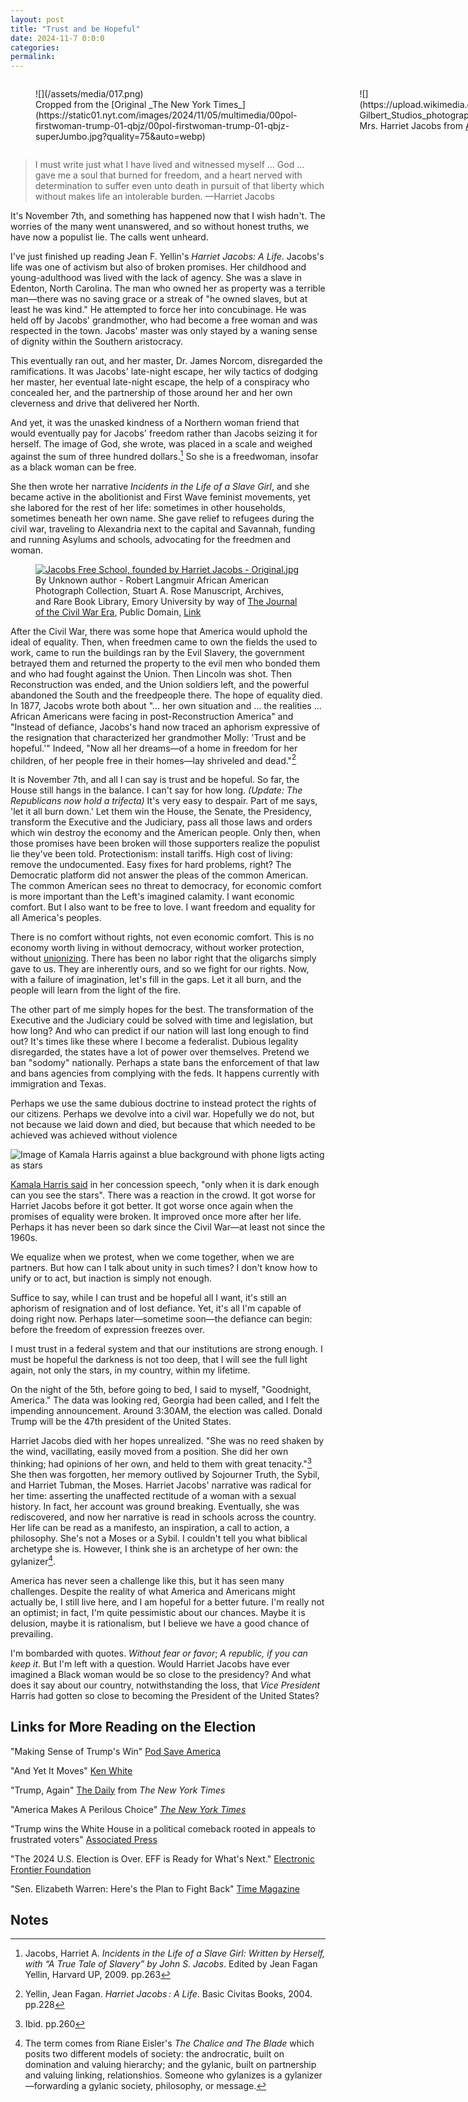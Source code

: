 ```yaml
---
layout: post
title: "Trust and be Hopeful"
date: 2024-11-7 0:0:0
categories:
permalink:
---
```

<div style="display:grid;grid-template-columns:1fr 1fr">
<figure style="padding:0 10px 0 0">
![](/assets/media/017.png)
<figcaption>
Cropped from the [Original _The New York Times_](https://static01.nyt.com/images/2024/11/05/multimedia/00pol-firstwoman-trump-01-qbjz/00pol-firstwoman-trump-01-qbjz-superJumbo.jpg?quality=75&auto=webp)
</figcaption>
</figure>
<figure style="padding:0 0 0 10px">
![](https://upload.wikimedia.org/wikipedia/commons/thumb/e/ee/Gilbert_Studios_photograph_of_Harriet_Jacobs.jpg/800px-Gilbert_Studios_photograph_of_Harriet_Jacobs.jpg)
<figcaption>
Mrs. Harriet Jacobs from <a href="https://en.wikipedia.org/wiki/User:Adam_Cuerden" class="extiw" title="en:User:Adam Cuerden">Adam Cuerden</a> - <a rel="nofollow" class="external text" href="https://www.journalofthecivilwarera.org/2019/07/harriet-jacobs-working-for-freedpeople-in-civil-war-alexandria/harriet-jacobs-portrait-copy/">Journal of the Civil War Era</a>, Public Domain, <a href="https://commons.wikimedia.org/w/index.php?curid=91475514">Link</a>
</figcaption>
</figure>
</div>


> I must write just what I have lived and witnessed myself … God … gave me a soul that burned for freedom, and a heart nerved with determination to suffer even unto death in pursuit of that liberty which without makes life an intolerable burden. —Harriet Jacobs

It's November 7th, and something has happened now that I wish hadn't. The worries of the many went unanswered, and so without honest truths, we have now a populist lie. The calls went unheard.

I've just finished up reading Jean F. Yellin's *Harriet Jacobs: A Life*. Jacobs's life was one of activism but also of broken promises. Her childhood and young-adulthood was lived with the lack of agency. She was a slave in Edenton, North Carolina. The man who owned her as property was a terrible man—there was no saving grace or a streak of "he owned slaves, but at least he was kind." He attempted to force her into concubinage. He was held off by Jacobs' grandmother, who had become a free woman and was respected in the town. Jacobs' master was only stayed by a waning sense of dignity within the Southern aristocracy.

This eventually ran out, and her master, Dr. James Norcom, disregarded the ramifications. It was Jacobs' late-night escape, her wily tactics of dodging her master, her eventual late-night escape, the help of a conspiracy who concealed her, and the partnership of those around her and her own cleverness and drive that delivered her North.

And yet, it was the unasked kindness of a Northern woman friend that would eventually pay for Jacobs' freedom rather than Jacobs seizing it for herself. The image of God, she wrote, was placed in a scale and weighed against the sum of three hundred dollars.[^incidents-263] So she is a freedwoman, insofar as a black woman can be free. 

She then wrote her narrative *Incidents in the Life of a Slave Girl*, and she became active in the abolitionist and First Wave feminist movements, yet she labored for the rest of her life: sometimes in other households, sometimes beneath her own name. She gave relief to refugees during the civil war, traveling to Alexandria next to the capital and Savannah, funding and running Asylums and schools, advocating for the freedmen and woman.

<figure>
<a href="https://commons.wikimedia.org/wiki/File:Jacobs_Free_School,_founded_by_Harriet_Jacobs_-_Original.jpg#/media/File:Jacobs_Free_School,_founded_by_Harriet_Jacobs_-_Original.jpg"><img src="https://upload.wikimedia.org/wikipedia/commons/2/27/Jacobs_Free_School%2C_founded_by_Harriet_Jacobs_-_Original.jpg" alt="Jacobs Free School, founded by Harriet Jacobs - Original.jpg"></a>
<figcaption>
By Unknown author - Robert Langmuir African American Photograph Collection, Stuart A. Rose Manuscript, Archives, and Rare Book Library, Emory University by way of <a rel="nofollow" class="external text" href="https://www.journalofthecivilwarera.org/2019/07/harriet-jacobs-working-for-freedpeople-in-civil-war-alexandria/">The Journal of the Civil War Era</a>, Public Domain, <a href="https://commons.wikimedia.org/w/index.php?curid=91573571">Link</a>
</figcaption>
</figure>

After the Civil War, there was some hope that America would uphold the ideal of equality. Then, when freedmen came to own the fields the used to work, came to run the buildings ran by the Evil Slavery, the government betrayed them and returned the property to the evil men who bonded them and who had fought against the Union. Then Lincoln was shot. Then Reconstruction was ended, and the Union soldiers left, and the powerful abandoned the South and the freedpeople there. The hope of equality died. In 1877, Jacobs wrote both about "… her own situation and … the realities … African Americans were facing in post-Reconstruction America" and "Instead of defiance, Jacobs's hand now traced an aphorism expressive of the resignation that characterized her grandmother Molly: 'Trust and be hopeful.'" Indeed, "Now all her dreams—of a home in freedom for her children, of her people free in their homes—lay shriveled and dead."[^a-life-228]

It is November 7th, and all I can say is trust and be hopeful. So far, the House still hangs in the balance. I can't say for how long. _(Update: The Republicans now hold a trifecta)_  It's very easy to despair. Part of me says, 'let it all burn down.' Let them win the House, the Senate, the Presidency, transform the Executive and the Judiciary, pass all those laws and orders which win destroy the economy and the American people. Only then, when those promises have been broken will those supporters realize the populist lie they've been told. Protectionism: install tariffs. High cost of living: remove the undocumented. Easy fixes for hard problems, right? The Democratic platform did not answer the pleas of the common American. The common American sees no threat to democracy, for economic comfort is more important than the Left's imagined calamity. I want economic comfort. But I also want to be free to love. I want freedom and equality for all America's peoples.

There is no comfort without rights, not even economic comfort. This is no economy worth living in without democracy, without worker protection, without [unionizing](https://pluralistic.net/2024/11/11/rip-jane-mcalevey/#organize). There has been no labor right that the oligarchs simply gave to us. They are inherently ours, and so we fight for our rights. Now, with a failure of imagination, let's fill in the gaps. Let it all burn, and the people will learn from the light of the fire.

The other part of me simply hopes for the best. The transformation of the Executive and the Judiciary could be solved with time and legislation, but how long? And who can predict if our nation will last long enough to find out? It's times like these where I become a federalist. Dubious legality disregarded, the states have a lot of power over themselves. Pretend we ban "sodomy" nationally. Perhaps a state bans the enforcement of that law and bans agencies from complying with the feds. It happens currently with immigration and Texas.

Perhaps we use the same dubious doctrine to instead protect the rights of our citizens. Perhaps we devolve into a civil war. Hopefully we do not, but not because we laid down and died, but because that which needed to be achieved was achieved without violence

![Image of Kamala Harris against a blue background with phone ligts acting as stars](/assets/media/kamala_stars.jpg)

[Kamala Harris said](https://www.youtube.com/live/WckEFzGku0Q?si=yIWD-c4UnnS9Rgq4&t=676) in her concession speech, "only when it is dark enough can you see the stars". There was a reaction in the crowd. It got worse for Harriet Jacobs before it got better. It got worse once again when the promises of equality were broken. It improved once more after her life. Perhaps it has never been so dark since the Civil War—at least not since the 1960s.

We equalize when we protest, when we come together, when we are partners. But how can I talk about unity in such times? I don't know how to unify or to act, but inaction is simply not enough.

Suffice to say, while I can trust and be hopeful all I want, it's still an aphorism of resignation and of lost defiance. Yet, it's all I'm capable of doing right now. Perhaps later—sometime soon—the defiance can begin: before the freedom of expression freezes over.

I must trust in a federal system and that our institutions are strong enough. I must be hopeful the darkness is not too deep, that I will see the full light again, not only the stars, in my country, within my lifetime.

On the night of the 5th, before going to bed, I said to myself, "Goodnight, America." The data was looking red, Georgia had been called, and I felt the impending announcement. Around 3:30AM, the election was called. Donald Trump will be the 47th president of the United States.

Harriet Jacobs died with her hopes unrealized. "She was no reed shaken by the wind, vacillating, easily moved from a position. She did her own thinking; had opinions of her own, and held to them with great tenacity."[^a-life-260] She then was forgotten, her memory outlived by Sojourner Truth, the Sybil, and Harriet Tubman, the Moses. Harriet Jacobs' narrative was radical for her time: asserting the unaffected rectitude of a woman with a sexual history. In fact, her account was ground breaking. Eventually, she was rediscovered, and now her narrative is read in schools across the country. Her life can be read as a manifesto, an inspiration, a call to action, a philosophy. She's not a Moses or a Sybil. I couldn't tell you what biblical archetype she is. However, I think she is an archetype of her own: the gylanizer[^eisler].

America has never seen a challenge like this, but it has seen many challenges. Despite the reality of what America and Americans might actually be, I still live here, and I am hopeful for a better future. I'm really not an optimist; in fact, I'm quite pessimistic about our chances. Maybe it is delusion, maybe it is rationalism, but I believe we have a good chance of prevailing.

I'm bombarded with quotes. *Without fear or favor*; *A republic, if you can keep it*. But I'm left with a question. Would Harriet Jacobs have ever imagined a Black woman would be so close to the presidency? And what does it say about our country, notwithstanding the loss, that _Vice President_ Harris had gotten so close to becoming the President of the United States?

## Links for More Reading on the Election
"Making Sense of Trump's Win" [Pod Save America](https://crooked.com/podcast-series/pod-save-america/)

"And Yet It Moves" [Ken White](https://www.popehat.com/p/and-yet-it-moves)

"Trump, Again" [The Daily](https://www.nytimes.com/2024/11/06/podcasts/the-daily/trump-election.html) from *The New York Times*

"America Makes A Perilous Choice" *[The New York Times](www.nytimes.com/2024/11/06/opinion/trump-wins.html)*

"Trump wins the White House in a political comeback rooted in appeals to frustrated voters" [Associated Press](https://apnews.com/article/election-day-trump-harris-white-house-83c8e246ab97f5b97be45cdc156af4e2)

"The 2024 U.S. Election is Over. EFF is Ready for What's Next." [Electronic Frontier Foundation](https://www.eff.org/deeplinks/2024/11/2024-us-election-over-eff-ready-whats-next)

"Sen. Elizabeth Warren: Here's the Plan to Fight Back" [Time Magazine](https://time.com/collection/time100-voices/7173801/elizabeth-warren-democrats-plan-after-2024-election/)

## Notes
[^incidents-263]: Jacobs, Harriet A. _Incidents in the Life of a Slave Girl: Written by Herself, with “A True Tale of Slavery” by John S. Jacobs_. Edited by Jean Fagan Yellin, Harvard UP, 2009. pp.263
[^a-life-228]: Yellin, Jean Fagan. _Harriet Jacobs : A Life_. Basic Civitas Books, 2004. pp.228
[^a-life-260]: Ibid. pp.260
[^eisler]: The term comes from Riane Eisler's _The Chalice and The Blade_ which posits two different models of society: the androcratic, built on domination and valuing hierarchy; and the gylanic, built on partnership and valuing linking, relationshios. Someone who gylanizes is a gylanizer—forwarding a gylanic society, philosophy, or message.